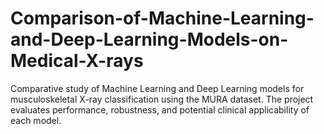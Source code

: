 # Comparison-of-Machine-Learning-and-Deep-Learning-Models-on-Medical-X-rays
Comparative study of Machine Learning and Deep Learning models for musculoskeletal X-ray classification using the MURA dataset. The project evaluates performance, robustness, and potential clinical applicability of each model.

